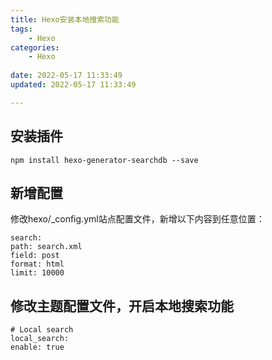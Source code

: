 ```yaml
---
title: Hexo安装本地搜索功能
tags: 
	- Hexo
categories: 
	- Hexo
	
date: 2022-05-17 11:33:49
updated: 2022-05-17 11:33:49

---
```


## <span id="inline-blue">安装插件</span>

```shell
npm install hexo-generator-searchdb --save
```



## <span id="inline-blue">新增配置</span>

修改hexo/_config.yml站点配置文件，新增以下内容到任意位置：

```shell
search:
path: search.xml
field: post
format: html
limit: 10000
```

## <span id="inline-blue">修改主题配置文件，开启本地搜索功能</span>

```shell
# Local search
local_search:
enable: true  

```




